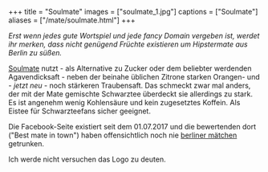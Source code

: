 +++
title = "Soulmate"
images = ["soulmate_1.jpg"]
captions = ["Soulmate"]
aliases = ["/mate/soulmate.html"]
+++

<em>Erst wenn jedes gute Wortspiel und jede fancy Domain vergeben ist, werdet ihr merken, dass nicht genügend Früchte existieren um Hipstermate aus Berlin zu süßen.</em>

[Soulmate](http://soulmate.bio/) nutzt - als Alternative zu Zucker oder dem beliebter werdenden Agavendicksaft - neben der beinahe üblichen Zitrone starken Orangen- und - <em>jetzt neu</em> - noch stärkeren Traubensaft. Das schmeckt zwar mal anders, der mit der Mate gemischte Schwarztee überdeckt sie allerdings zu stark. Es ist angenehm wenig Kohlensäure und kein zugesetztes Koffein. Als Eistee für Schwarzteefans sicher geeignet.

Die Facebook-Seite existiert seit dem 01.07.2017 und die bewertenden dort ("Best mate in town") haben offensichtlich noch nie [berliner mätchen](/mate/maetchen.html) getrunken.

Ich werde nicht versuchen das Logo zu deuten.

